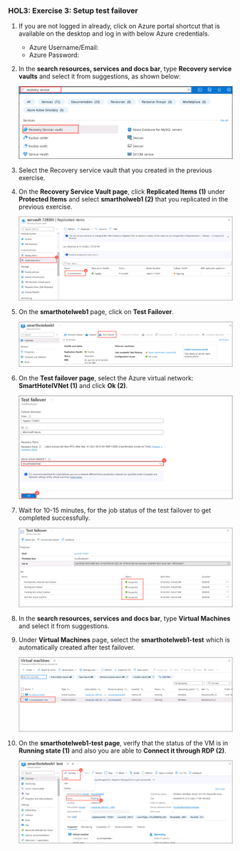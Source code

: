 ### HOL3: Exercise 3: Setup test failover

1. If you are not logged in already, click on Azure portal shortcut that is available on the desktop and log in with below Azure credentials.
    * Azure Username/Email: <inject key="AzureAdUserEmail"></inject> 
    * Azure Password: <inject key="AzureAdUserPassword"></inject>

1. In the **search resources, services and docs bar**, type **Recovery service vaults** and select it from suggestions, as shown below:
   
    ![Screenshot of the search Recovery service vaults.](Images/upd-search-asr.png "Recovery service vaults")
    
1. Select the Recovery service vault that you created in the previous exercise.    
    
1. On the **Recovery Service Vault page**, click **Replicated Items (1)** under **Protected Items** and select **smartholweb1 (2)** that you replicated in the previous exercise.     

    ![Screenshot of the replicate items.](Images/failover-1.png "replicate items") 
   
1. On the **smarthotelweb1** page, click on **Test Failover**.  

    ![Screenshot of the Test Failover.](Images/failover-2.png "Test Failover") 
   
1. On the **Test failover page**, select the Azure virtual network: **SmartHotelVNet (1)** and click **Ok (2)**.

    ![Screenshot of the Test Failover page.](Images/failover-3.png "Test Failover page") 

1. Wait for 10-15 minutes, for the job status of the test failover to get completed successfully.

    ![Screenshot of the Test Failover status.](Images/failover-4.png "Test Failover status") 
  
1. In the **search resources, services and docs bar**, type **Virtual Machines** and select it from suggestions.

1. Under **Virtual Machines** page, select the **smarthotelweb1-test** which is automatically created after test failover.

    ![Screenshot of the Test vm.](Images/test-vm.png "Test vm") 
  
1. On the **smarthotelweb1-test page**, verify that the status of the VM is in **Running state (1)** and also you are able to **Connect it through RDP (2)**.  

    ![Screenshot of the Test vm status.](Images/test-vm-status.png "Test vm status") 
